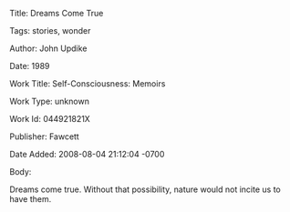 Title:  Dreams Come True

Tags:   stories, wonder

Author: John Updike

Date:   1989

Work Title: Self-Consciousness: Memoirs

Work Type: unknown

Work Id: 044921821X

Publisher: Fawcett

Date Added: 2008-08-04 21:12:04 -0700

Body: 

Dreams come true. Without that possibility, nature would not incite us to have them.

